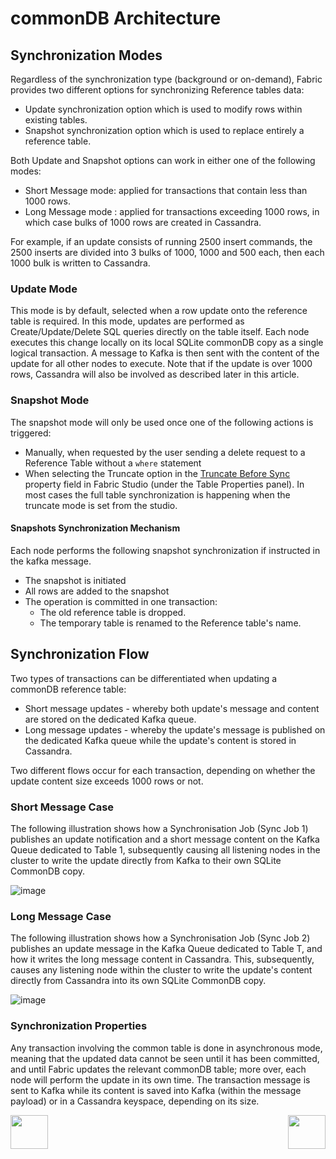 # commonDB Architecture


## Synchronization Modes

Regardless of the synchronization type (background or on-demand), Fabric provides two different options for synchronizing Reference tables data:
- Update synchronization option which is used to modify rows within existing tables.
- Snapshot synchronization option which is used to replace entirely a reference table.

Both Update and Snapshot options can work in either one of the following modes: 

- Short Message mode: applied for transactions that contain less than 1000 rows.
- Long Message mode : applied for transactions exceeding 1000 rows, in which case bulks of 1000 rows are created in Cassandra.

For example, if an update consists of running 2500 insert commands, the 2500 inserts are divided into 3 bulks of 1000, 1000 and 500 each, then each 1000 bulk is written to Cassandra.


### Update Mode
This mode is by default, selected when a row update onto the reference table is required. 
In this mode, updates are performed as Create/Update/Delete SQL queries directly on the table itself. 
Each node executes this change locally on its local SQLite commonDB copy as a single logical transaction. A message to Kafka is then sent with the content of the update for all other nodes to execute.
Note that if the update is over 1000 rows, Cassandra will also be involved as described later in this article.


### Snapshot Mode

The snapshot mode will only be used once one of the following actions is triggered: 

-	Manually, when requested by the user sending a delete request to a Reference Table without a ```where``` statement
- When selecting the Truncate option in the [Truncate Before Sync]() property field in Fabric Studio (under the Table Properties panel). 
In most cases the full table synchronization is happening when the truncate mode is set from the studio.



#### Snapshots Synchronization Mechanism

Each node performs the following snapshot synchronization if instructed in the kafka message. 
 
- The snapshot is initiated
- All rows are added to the snapshot
- The operation is committed in one transaction:
  - The old reference table is dropped.
  - The temporary table is renamed to the Reference table's name.



## Synchronization Flow

Two types of transactions can be differentiated when updating a commonDB reference table: 
- Short message updates - whereby both update's message and content are stored on the dedicated Kafka queue.
- Long message updates - whereby the update's message is published on the dedicated Kafka queue while the update's content is stored in Cassandra.

Two different flows occur for each transaction, depending on whether the update content size exceeds 1000 rows or not. 


### Short Message Case

The following illustration shows how a Synchronisation Job (Sync Job 1) publishes an update notification and a short message content on the Kafka Queue dedicated to Table 1, subsequently causing all listening nodes in the cluster to write the update directly from Kafka to their own SQLite CommonDB copy. 

![image](/articles/22_reference(commonDB)_tables/images/08_commonDB_RefSyncShort.png)



### Long Message Case

The following illustration shows how a Synchronisation Job (Sync Job 2) publishes an update message in the Kafka Queue dedicated to Table T, and how it writes the long message content in Cassandra. This, subsequently, causes any listening node within the cluster to write the update's content directly from Cassandra into its own SQLite CommonDB copy. 

![image](/articles/22_reference(commonDB)_tables/images/09_commonDB_RefSyncLong.png)


### Synchronization Properties

Any transaction involving the common table is done in asynchronous mode, meaning that the updated data cannot be seen until it has been committed, and until Fabric updates the relevant commonDB table; more over, each node will perform the update in its own time.
The transaction message is sent to Kafka while its content is saved into Kafka (within the message payload) or in a Cassandra keyspace, depending on its size.




[<img align="left" width="60" height="54" src="/articles/images/Previous.png">](/articles/22_reference%28commonDB%29_tables/04_fabric_commonDB_sync.md)

[<img align="right" width="60" height="54" src="/articles/images/Next.png">](/articles/22_reference%28commonDB%29_tables/06_fabric_commonDB_misc.md)


